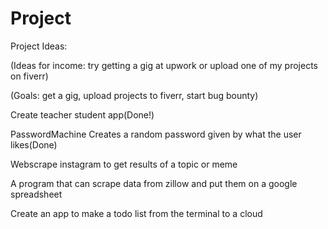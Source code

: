 # Project
Project Ideas:

(Ideas for income: try getting a gig at upwork or upload one of my projects on fiverr)

(Goals: get a gig, upload projects to fiverr, start bug bounty)

Create teacher student app(Done!)

PasswordMachine Creates a random password given by what the user likes(Done)

Webscrape instagram to get results of a topic or meme

A program that can scrape data from zillow and put them on a google spreadsheet

Create an app to make a todo list from the terminal to a cloud
